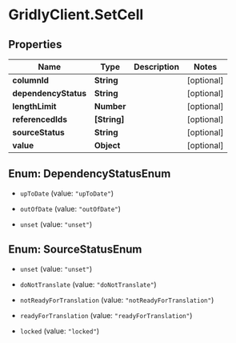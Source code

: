 # GridlyClient.SetCell

## Properties

Name | Type | Description | Notes
------------ | ------------- | ------------- | -------------
**columnId** | **String** |  | [optional] 
**dependencyStatus** | **String** |  | [optional] 
**lengthLimit** | **Number** |  | [optional] 
**referencedIds** | **[String]** |  | [optional] 
**sourceStatus** | **String** |  | [optional] 
**value** | **Object** |  | [optional] 



## Enum: DependencyStatusEnum


* `upToDate` (value: `"upToDate"`)

* `outOfDate` (value: `"outOfDate"`)

* `unset` (value: `"unset"`)





## Enum: SourceStatusEnum


* `unset` (value: `"unset"`)

* `doNotTranslate` (value: `"doNotTranslate"`)

* `notReadyForTranslation` (value: `"notReadyForTranslation"`)

* `readyForTranslation` (value: `"readyForTranslation"`)

* `locked` (value: `"locked"`)




